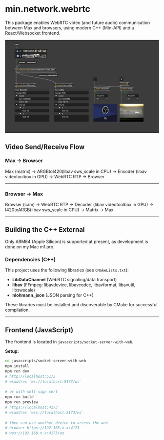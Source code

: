 # min.network.webrtc

This package enables WebRTC video (and future audio) communication between Max and browsers, using modern C++ (Min-API) and a React/Websocket frontend.

![screenshot](./screenshot.png)

## Video Send/Receive Flow

### Max → Browser

Max (matrix) → ARGBtoI420(libav sws_scale in CPU) → Encoder (libav videotoolbox in GPU) → WebRTC RTP → Browser

---

### Browser → Max

Browser (cam) → WebRTC RTP → Decoder (libav videotoolbox in GPU) → I420toARGB(libav sws_scale in CPU) → Matrix → Max

---

## Building the C++ External

Only ARM64 (Apple Silicon) is supported at present, as development is done on my Mac m1 pro.

### Dependencies (C++)

This project uses the following libraries (see `CMakeLists.txt`):

- **LibDataChannel** (WebRTC signaling/data transport)
- **libav** (FFmpeg: libavdevice, libavcodec, libavformat, libavutil, libswscale)
- **nlohmann_json** (JSON parsing for C++)

These libraries must be installed and discoverable by CMake for successful compilation.

---

## Frontend (JavaScript)

The frontend is located in `javascripts/socket-server-with-web`.

**Setup:**

```sh
cd javascripts/socket-server-with-web
npm install
npm run dev
# http://localhost:5173
# wsaddres `ws://localhost:5173/ws`

# or with self sign cert
npm run build
npm run preview
# https://localhost:4173
# wsaddres `wss://localhost:5173/ws`

# then can use another device to access the web
# browser https://192.168.x.x:4173
# wss://192.168.x.x:4173/ws
```

